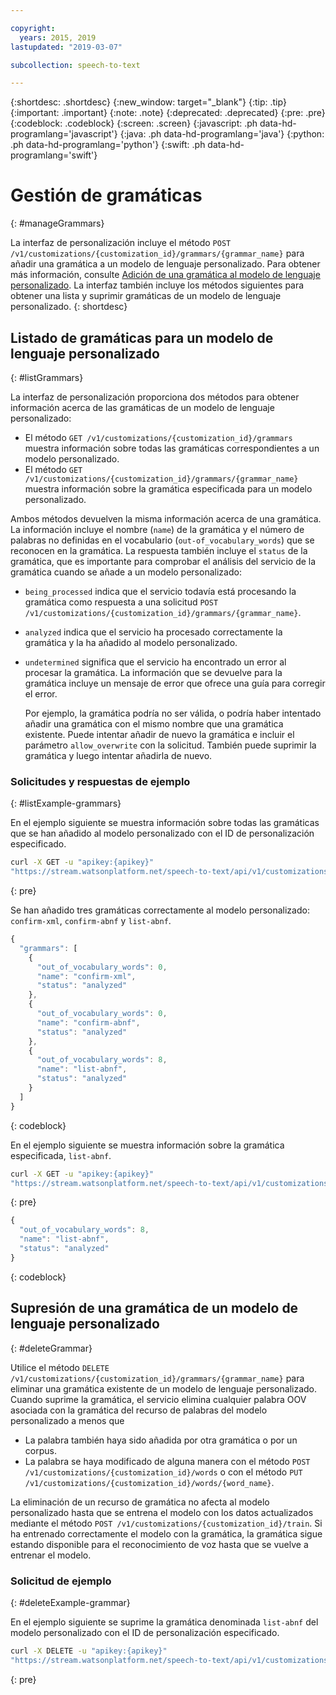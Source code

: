 ```yaml
---

copyright:
  years: 2015, 2019
lastupdated: "2019-03-07"

subcollection: speech-to-text

---
```


{:shortdesc: .shortdesc}
{:new_window: target="_blank"}
{:tip: .tip}
{:important: .important}
{:note: .note}
{:deprecated: .deprecated}
{:pre: .pre}
{:codeblock: .codeblock}
{:screen: .screen}
{:javascript: .ph data-hd-programlang='javascript'}
{:java: .ph data-hd-programlang='java'}
{:python: .ph data-hd-programlang='python'}
{:swift: .ph data-hd-programlang='swift'}

# Gestión de gramáticas
{: #manageGrammars}

La interfaz de personalización incluye el método `POST /v1/customizations/{customization_id}/grammars/{grammar_name}` para añadir una gramática a un modelo de lenguaje personalizado. Para obtener más información, consulte [Adición de una gramática al modelo de lenguaje personalizado](/docs/services/speech-to-text/grammar-add.html#addGrammar). La interfaz también incluye los métodos siguientes para obtener una lista y suprimir gramáticas de un modelo de lenguaje personalizado.
{: shortdesc}

## Listado de gramáticas para un modelo de lenguaje personalizado
{: #listGrammars}

La interfaz de personalización proporciona dos métodos para obtener información acerca de las gramáticas de un modelo de lenguaje personalizado:

-   El método `GET /v1/customizations/{customization_id}/grammars` muestra información sobre todas las gramáticas correspondientes a un modelo personalizado.
-   El método `GET /v1/customizations/{customization_id}/grammars/{grammar_name}` muestra información sobre la gramática especificada para un modelo personalizado.

Ambos métodos devuelven la misma información acerca de una gramática. La información incluye el nombre (`name`) de la gramática y el número de palabras no definidas en el vocabulario (`out-of_vocabulary_words`) que se reconocen en la gramática. La respuesta también incluye el `status` de la gramática, que es importante para comprobar el análisis del servicio de la gramática cuando se añade a un modelo personalizado:

-   `being_processed` indica que el servicio todavía está procesando la gramática como respuesta a una solicitud `POST /v1/customizations/{customization_id}/grammars/{grammar_name}`.
-   `analyzed` indica que el servicio ha procesado correctamente la gramática y la ha añadido al modelo personalizado.
-   `undetermined` significa que el servicio ha encontrado un error al procesar la gramática. La información que se devuelve para la gramática incluye un mensaje de error que ofrece una guía para corregir el error.

    Por ejemplo, la gramática podría no ser válida, o podría haber intentado añadir una gramática con el mismo nombre que una gramática existente. Puede intentar añadir de nuevo la gramática e incluir el parámetro `allow_overwrite` con la solicitud. También puede suprimir la gramática y luego intentar añadirla de nuevo.

### Solicitudes y respuestas de ejemplo
{: #listExample-grammars}

En el ejemplo siguiente se muestra información sobre todas las gramáticas que se han añadido al modelo personalizado con el ID de personalización especificado.

```bash
curl -X GET -u "apikey:{apikey}"
"https://stream.watsonplatform.net/speech-to-text/api/v1/customizations/{customization_id}/grammars"
```
{: pre}

Se han añadido tres gramáticas correctamente al modelo personalizado: `confirm-xml`, `confirm-abnf` y `list-abnf`.

```javascript
{
  "grammars": [
    {
      "out_of_vocabulary_words": 0,
      "name": "confirm-xml",
      "status": "analyzed"
    },
    {
      "out_of_vocabulary_words": 0,
      "name": "confirm-abnf",
      "status": "analyzed"
    },
    {
      "out_of_vocabulary_words": 8,
      "name": "list-abnf",
      "status": "analyzed"
    }
  ]
}
```
{: codeblock}

En el ejemplo siguiente se muestra información sobre la gramática especificada, `list-abnf`.

```bash
curl -X GET -u "apikey:{apikey}"
"https://stream.watsonplatform.net/speech-to-text/api/v1/customizations/{customization_id}/grammars/list-abnf"
```
{: pre}

```javascript
{
  "out_of_vocabulary_words": 8,
  "name": "list-abnf",
  "status": "analyzed"
}
```
{: codeblock}

## Supresión de una gramática de un modelo de lenguaje personalizado
{: #deleteGrammar}

Utilice el método `DELETE /v1/customizations/{customization_id}/grammars/{grammar_name}` para eliminar una gramática existente de un modelo de lenguaje personalizado. Cuando suprime la gramática, el servicio elimina cualquier palabra OOV asociada con la gramática del recurso de palabras del modelo personalizado a menos que

-   La palabra también haya sido añadida por otra gramática o por un corpus.
-   La palabra se haya modificado de alguna manera con el método `POST /v1/customizations/{customization_id}/words` o con el método `PUT /v1/customizations/{customization_id}/words/{word_name}`.

La eliminación de un recurso de gramática no afecta al modelo personalizado hasta que se entrena el modelo con los datos actualizados mediante el método `POST /v1/customizations/{customization_id}/train`. Si ha entrenado correctamente el modelo con la gramática, la gramática sigue estando disponible para el reconocimiento de voz hasta que se vuelve a entrenar el modelo.

### Solicitud de ejemplo
{: #deleteExample-grammar}

En el ejemplo siguiente se suprime la gramática denominada `list-abnf` del modelo personalizado con el ID de personalización especificado.

```bash
curl -X DELETE -u "apikey:{apikey}"
"https://stream.watsonplatform.net/speech-to-text/api/v1/customizations/ {customization_id}/grammars/list-abnf"
```
{: pre}
